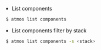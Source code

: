 - List components

```bash
 $ atmos list components
```

- List components filter by stack

```bash
 $ atmos list components -s <stack>
```
